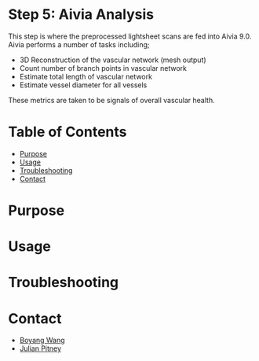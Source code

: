 # Step 5: Aivia Analysis

This step is where the preprocessed lightsheet scans are fed into Aivia 9.0. Aivia performs a number of tasks including;

* 3D Reconstruction of the vascular network (mesh output)
* Count number of branch points in vascular network
* Estimate total length of vascular network
* Estimate vessel diameter for all vessels

These metrics are taken to be signals of overall vascular health.

# Table of Contents
* [Purpose](#purpose)
* [Usage](#usage)
* [Troubleshooting](#troulbeshooting)
* [Contact](#contact)

# Purpose

# Usage

# Troubleshooting

# Contact
* [Boyang Wang](jwang149@gmail.com)
* [Julian Pitney](www.julianpitney.com)
